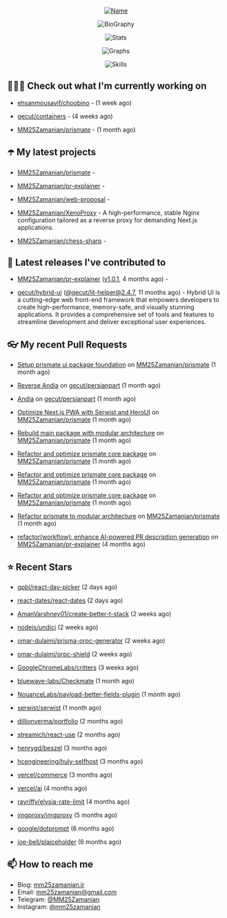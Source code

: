 <p align="center">
  <a href="https://github.com/MM25Zamanian">
    <img
      src="https://readme-typing-svg.demolab.com?font=Comic+Neue&weight=800&size=30&duration=4000&pause=1000&color=04F759&center=true&vCenter=true&multiline=true&repeat=false&width=462&lines=S.+MohammadMahdi+Zamanian"
      alt="Name"
    />
  </a>
</p>

<p align="center">
  <img
    src="https://readme-typing-svg.demolab.com?font=Comic+Neue&duration=4000&pause=1000&color=04F759&center=true&vCenter=true&lines=Junior+Full-Stack+Developer;Focusing+on+Front-End+With+Best+Practice;Trying+to+Learn+SW+Architecture+Patterns"
    alt="BioGraphy"
  />
</p>

<p align="center">
  <img src="https://streak-stats.demolab.com/?user=MM25Zamanian&hide_border=true&border_radius=0&date_format=j%20M%5B%20Y%5D&mode=weekly&card_width=400&background=000802&sideLabels=04F759&dates=04F759&sideNums=04F759&currStreakNum=04F759&ring=04F759&currStreakLabel=04F759&fire=EB4705&hide_longest_streak=true" alt="Stats" />
</p>

<p align="center">
  <img
    src="https://github-readme-activity-graph.vercel.app/graph?username=MM25Zamanian&bg_color=000802&color=04F759&line=04F759&point=ffffff&area=true&hide_border=true"
    alt="Graphs"
  />
</p>

<p align="center">
  <img
    src="https://skillicons.dev/icons?i=androidstudio,arduino,bash,bootstrap,cpp,ts,codepen,css,django,docker,figma,linux,lit,md,mongodb,nginx,nodejs,py,vscode,vite&perline=10"
    alt="Skills"
  />
</p>


## 👨🏻‍💻 Check out what I'm currently working on



- [ehsanmousavif/choobino](https://github.com/ehsanmousavif/choobino) -  (1 week ago)

- [gecut/containers](https://github.com/gecut/containers) -  (4 weeks ago)

- [MM25Zamanian/prismate](https://github.com/MM25Zamanian/prismate) -  (1 month ago)

## ☂️ My latest projects



- [MM25Zamanian/prismate](https://github.com/MM25Zamanian/prismate) - 

- [MM25Zamanian/pr-explainer](https://github.com/MM25Zamanian/pr-explainer) - 

- [MM25Zamanian/web-proposal](https://github.com/MM25Zamanian/web-proposal) - 

- [MM25Zamanian/XenoProxy](https://github.com/MM25Zamanian/XenoProxy) - A high-performance, stable Nginx configuration tailored as a reverse proxy for demanding Next.js applications.

- [MM25Zamanian/chess-sharp](https://github.com/MM25Zamanian/chess-sharp) - 

## 🎉 Latest releases I've contributed to



- [MM25Zamanian/pr-explainer](https://github.com/MM25Zamanian/pr-explainer) ([v1.0.1](https://github.com/MM25Zamanian/pr-explainer/releases/tag/v1.0.1), 4 months ago) - 

- [gecut/hybrid-ui](https://github.com/gecut/hybrid-ui) ([@gecut/lit-helper@2.4.7](https://github.com/gecut/hybrid-ui/releases/tag/%40gecut/lit-helper%402.4.7), 11 months ago) - Hybrid UI is a cutting-edge web front-end framework that empowers developers to create high-performance, memory-safe, and visually stunning applications. It provides a comprehensive set of tools and features to streamline development and deliver exceptional user experiences.

## 👓 My recent Pull Requests



- [Setup prismate ui package foundation](https://github.com/MM25Zamanian/prismate/pull/7) on [MM25Zamanian/prismate](https://github.com/MM25Zamanian/prismate) (1 month ago)

- [Reverse Andia](https://github.com/gecut/persianpart/pull/30) on [gecut/persianpart](https://github.com/gecut/persianpart) (1 month ago)

- [Andia](https://github.com/gecut/persianpart/pull/29) on [gecut/persianpart](https://github.com/gecut/persianpart) (1 month ago)

- [Optimize Next.js PWA with Serwist and HeroUI](https://github.com/MM25Zamanian/prismate/pull/6) on [MM25Zamanian/prismate](https://github.com/MM25Zamanian/prismate) (1 month ago)

- [Rebuild main package with modular architecture](https://github.com/MM25Zamanian/prismate/pull/5) on [MM25Zamanian/prismate](https://github.com/MM25Zamanian/prismate) (1 month ago)

- [Refactor and optimize prismate core package](https://github.com/MM25Zamanian/prismate/pull/4) on [MM25Zamanian/prismate](https://github.com/MM25Zamanian/prismate) (1 month ago)

- [Refactor and optimize prismate core package](https://github.com/MM25Zamanian/prismate/pull/3) on [MM25Zamanian/prismate](https://github.com/MM25Zamanian/prismate) (1 month ago)

- [Refactor and optimize prismate core package](https://github.com/MM25Zamanian/prismate/pull/2) on [MM25Zamanian/prismate](https://github.com/MM25Zamanian/prismate) (1 month ago)

- [Refactor prismate to modular architecture](https://github.com/MM25Zamanian/prismate/pull/1) on [MM25Zamanian/prismate](https://github.com/MM25Zamanian/prismate) (1 month ago)

- [refactor(workflow): enhance AI-powered PR description generation](https://github.com/MM25Zamanian/pr-explainer/pull/1) on [MM25Zamanian/pr-explainer](https://github.com/MM25Zamanian/pr-explainer) (4 months ago)

## ⭐ Recent Stars



- [gpbl/react-day-picker](https://github.com/gpbl/react-day-picker) (2 days ago)

- [react-dates/react-dates](https://github.com/react-dates/react-dates) (2 days ago)

- [AmanVarshney01/create-better-t-stack](https://github.com/AmanVarshney01/create-better-t-stack) (2 weeks ago)

- [nodejs/undici](https://github.com/nodejs/undici) (2 weeks ago)

- [omar-dulaimi/prisma-orpc-generator](https://github.com/omar-dulaimi/prisma-orpc-generator) (2 weeks ago)

- [omar-dulaimi/orpc-shield](https://github.com/omar-dulaimi/orpc-shield) (2 weeks ago)

- [GoogleChromeLabs/critters](https://github.com/GoogleChromeLabs/critters) (3 weeks ago)

- [bluewave-labs/Checkmate](https://github.com/bluewave-labs/Checkmate) (1 month ago)

- [NouanceLabs/payload-better-fields-plugin](https://github.com/NouanceLabs/payload-better-fields-plugin) (1 month ago)

- [serwist/serwist](https://github.com/serwist/serwist) (1 month ago)

- [dillionverma/portfolio](https://github.com/dillionverma/portfolio) (2 months ago)

- [streamich/react-use](https://github.com/streamich/react-use) (2 months ago)

- [henrygd/beszel](https://github.com/henrygd/beszel) (3 months ago)

- [hcengineering/huly-selfhost](https://github.com/hcengineering/huly-selfhost) (3 months ago)

- [vercel/commerce](https://github.com/vercel/commerce) (3 months ago)

- [vercel/ai](https://github.com/vercel/ai) (4 months ago)

- [rayriffy/elysia-rate-limit](https://github.com/rayriffy/elysia-rate-limit) (4 months ago)

- [imgproxy/imgproxy](https://github.com/imgproxy/imgproxy) (5 months ago)

- [google/dotprompt](https://github.com/google/dotprompt) (6 months ago)

- [joe-bell/plaiceholder](https://github.com/joe-bell/plaiceholder) (6 months ago)

## 📫 How to reach me

- Blog: [mm25zamanian.ir](https://mm25zamanian.ir)
- Email: [mm25zamanian@gmail.com](mailto://mm25zamanian@gmail.com)
- Telegram: [@MM25Zamanian](https://t.me/MM25Zamanian)
- Instagram: [@mm25zamanian](https://instagram.com/mm25zamanian)
